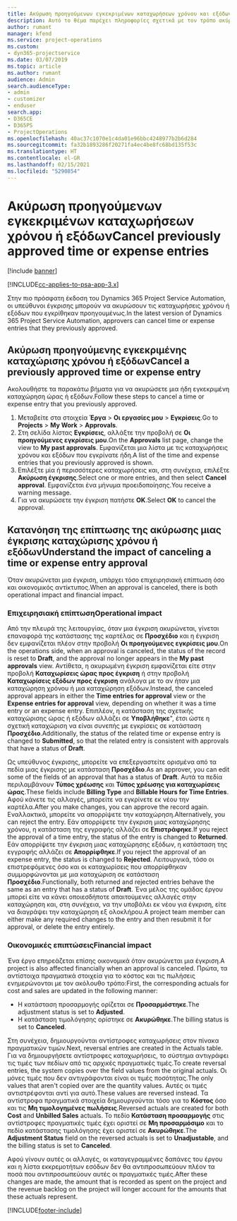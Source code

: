 ```yaml
---
title: Ακύρωση προηγούμενων εγκεκριμένων καταχωρήσεων χρόνου και εξόδων
description: Αυτό το θέμα παρέχει πληροφορίες σχετικά με τον τρόπο ακύρωσης μιας εγκεκριμένης μιας συναλλαγής χρόνου και δαπάνης έργου.
author: rumant
manager: kfend
ms.service: project-operations
ms.custom:
- dyn365-projectservice
ms.date: 03/07/2019
ms.topic: article
ms.author: rumant
audience: Admin
search.audienceType:
- admin
- customizer
- enduser
search.app:
- D365CE
- D365PS
- ProjectOperations
ms.openlocfilehash: 40ac37c1070e1c4da01e96bbc4248977b2b6d284
ms.sourcegitcommit: fa32b1893286f20271fa4ec4be8fc68bd135f53c
ms.translationtype: HT
ms.contentlocale: el-GR
ms.lasthandoff: 02/15/2021
ms.locfileid: "5290854"
---
```

# <a name="cancel-previously-approved-time-or-expense-entries"></a><span data-ttu-id="54674-103">Ακύρωση προηγούμενων εγκεκριμένων καταχωρήσεων χρόνου ή εξόδων</span><span class="sxs-lookup"><span data-stu-id="54674-103">Cancel previously approved time or expense entries</span></span>

[!include [banner](../includes/psa-now-project-operations.md)]

[!INCLUDE[cc-applies-to-psa-app-3.x](../includes/cc-applies-to-psa-app-3x.md)]

<span data-ttu-id="54674-104">Στην πιο πρόσφατη έκδοση του Dynamics 365 Project Service Automation, οι υπεύθυνοι έγκρισης μπορούν να ακυρώσουν τις καταχωρήσεις χρόνου ή εξόδων που εγκρίθηκαν προηγουμένως.</span><span class="sxs-lookup"><span data-stu-id="54674-104">In the latest version of Dynamics 365 Project Service Automation, approvers can cancel time or expense entries that they previously approved.</span></span>

## <a name="cancel-a-previously-approved-time-or-expense-entry"></a><span data-ttu-id="54674-105">Ακύρωση προηγούμενης εγκεκριμένης καταχώρισης χρόνου ή εξόδων</span><span class="sxs-lookup"><span data-stu-id="54674-105">Cancel a previously approved time or expense entry</span></span>

<span data-ttu-id="54674-106">Ακολουθήστε τα παρακάτω βήματα για να ακυρώσετε μια ήδη εγκεκριμένη καταχώρηση ώρας ή εξόδων.</span><span class="sxs-lookup"><span data-stu-id="54674-106">Follow these steps to cancel a time or expense entry that you previously approved.</span></span>

1. <span data-ttu-id="54674-107">Μεταβείτε στα στοιχεία **Έργα** \> **Οι εργασίες μου** \> **Εγκρίσεις**.</span><span class="sxs-lookup"><span data-stu-id="54674-107">Go to **Projects** \> **My Work** \> **Approvals**.</span></span>
2. <span data-ttu-id="54674-108">Στη σελίδα λίστας **Εγκρίσεις**, αλλάξτε την προβολή σε **Οι προηγούμενες εγκρίσεις μου**.</span><span class="sxs-lookup"><span data-stu-id="54674-108">On the **Approvals** list page, change the view to **My past approvals**.</span></span> <span data-ttu-id="54674-109">Εμφανίζεται μια λίστα με τις καταχωρήσεις χρόνου και εξόδων που εγκρίνατε ήδη.</span><span class="sxs-lookup"><span data-stu-id="54674-109">A list of the time and expense entries that you previously approved is shown.</span></span>
3. <span data-ttu-id="54674-110">Επιλέξτε μία ή περισσότερες καταχωρήσεις και, στη συνέχεια, επιλέξτε **Ακύρωση έγκρισης**.</span><span class="sxs-lookup"><span data-stu-id="54674-110">Select one or more entries, and then select **Cancel approval**.</span></span> <span data-ttu-id="54674-111">Εμφανίζεται ένα μήνυμα προειδοποίησης.</span><span class="sxs-lookup"><span data-stu-id="54674-111">You receive a warning message.</span></span>
4. <span data-ttu-id="54674-112">Για να ακυρώσετε την έγκριση πατήστε **ΟΚ**.</span><span class="sxs-lookup"><span data-stu-id="54674-112">Select **OK** to cancel the approval.</span></span>

## <a name="understand-the-impact-of-canceling-a-time-or-expense-entry-approval"></a><span data-ttu-id="54674-113">Κατανόηση της επίπτωσης της ακύρωσης μιας έγκρισης καταχώρισης χρόνου ή εξόδων</span><span class="sxs-lookup"><span data-stu-id="54674-113">Understand the impact of canceling a time or expense entry approval</span></span>

<span data-ttu-id="54674-114">Όταν ακυρώνεται μια έγκριση, υπάρχει τόσο επιχειρησιακή επίπτωση όσο και οικονομικός αντίκτυπος.</span><span class="sxs-lookup"><span data-stu-id="54674-114">When an approval is canceled, there is both operational impact and financial impact.</span></span>

### <a name="operational-impact"></a><span data-ttu-id="54674-115">Επιχειρησιακή επίπτωση</span><span class="sxs-lookup"><span data-stu-id="54674-115">Operational impact</span></span>

<span data-ttu-id="54674-116">Από την πλευρά της λειτουργίας, όταν μια έγκριση ακυρώνεται, γίνεται επαναφορά της κατάστασης της καρτέλας σε **Προσχέδιο** και η έγκριση δεν εμφανίζεται πλέον στην προβολή **Οι προηγούμενες εγκρίσεις μου**.</span><span class="sxs-lookup"><span data-stu-id="54674-116">On the operations side, when an approval is canceled, the status of the record is reset to **Draft**, and the approval no longer appears in the **My past approvals** view.</span></span> <span data-ttu-id="54674-117">Αντίθετα, η ακυρωμένη έγκριση εμφανίζεται είτε στην προβολή **Καταχωρίσεις ώρας προς έγκριση** ή στην προβολή **Καταχωρίσεις εξόδων προς έγκριση** ανάλογα με το αν ήταν μια καταχώρηση χρόνου ή μια καταχώρηση εξόδων.</span><span class="sxs-lookup"><span data-stu-id="54674-117">Instead, the canceled approval appears in either the **Time entries for approval** view or the **Expense entries for approval** view, depending on whether it was a time entry or an expense entry.</span></span> <span data-ttu-id="54674-118">Επιπλέον, η κατάσταση της σχετικής καταχώρισης ώρας ή εξόδων αλλάζει σε **Υποβλήθηκε**", έτσι ώστε η σχετική καταχώριση να είναι συνεπής με εγκρίσεις σε κατάσταση **Προσχέδιο**.</span><span class="sxs-lookup"><span data-stu-id="54674-118">Additionally, the status of the related time or expense entry is changed to **Submitted**, so that the related entry is consistent with approvals that have a status of **Draft**.</span></span>

<span data-ttu-id="54674-119">Ως υπεύθυνος έγκρισης, μπορείτε να επεξεργαστείτε ορισμένα από τα πεδία μιας έγκρισης με κατάσταση **Προσχέδιο**.</span><span class="sxs-lookup"><span data-stu-id="54674-119">As an approver, you can edit some of the fields of an approval that has a status of **Draft**.</span></span> <span data-ttu-id="54674-120">Αυτά τα πεδία περιλαμβάνουν **Τύπος χρέωσης** και **Τύπος χρέωσης για καταχωρίσεις ώρας**.</span><span class="sxs-lookup"><span data-stu-id="54674-120">These fields include **Billing Type** and **Billable Hours for Time Entries**.</span></span> <span data-ttu-id="54674-121">Αφού κάνετε τις αλλαγές, μπορείτε να εγκρίνετε εκ νέου την καρτέλα.</span><span class="sxs-lookup"><span data-stu-id="54674-121">After you make changes, you can approve the record again.</span></span> <span data-ttu-id="54674-122">Εναλλακτικά, μπορείτε να απορρίψετε την καταχώρηση.</span><span class="sxs-lookup"><span data-stu-id="54674-122">Alternatively, you can reject the entry.</span></span> <span data-ttu-id="54674-123">Εάν απορρίψετε την έγκριση μιας καταχώρησης χρόνου, η κατάσταση της εγγραφής αλλάζει σε **Επιστράφηκε**.</span><span class="sxs-lookup"><span data-stu-id="54674-123">If you reject the approval of a time entry, the status of the entry is changed to **Returned**.</span></span> <span data-ttu-id="54674-124">Εάν απορρίψετε την έγκριση μιας καταχώρησης εξόδων, η κατάσταση της εγγραφής αλλάζει σε **Απορρίφθηκε**.</span><span class="sxs-lookup"><span data-stu-id="54674-124">If you reject the approval of an expense entry, the status is changed to **Rejected**.</span></span> <span data-ttu-id="54674-125">Λειτουργικά, τόσο οι επιστρεφόμενες όσο και οι καταχωρίσεις που απορρίφθηκαν συμμορφώνονται με μια καταχώριση σε κατάσταση **Προσχέδιο**.</span><span class="sxs-lookup"><span data-stu-id="54674-125">Functionally, both returned and rejected entries behave the same as an entry that has a status of **Draft**.</span></span> <span data-ttu-id="54674-126">Ένα μέλος της ομάδας έργου μπορεί είτε να κάνει οποιεσδήποτε απαιτούμενες αλλαγές στην καταχώρηση και, στη συνέχεια, να την υποβάλει εκ νέου για έγκριση, είτε να διαγράψει την καταχώρηση εξ ολοκλήρου.</span><span class="sxs-lookup"><span data-stu-id="54674-126">A project team member can either make any required changes to the entry and then resubmit it for approval, or delete the entry entirely.</span></span>

### <a name="financial-impact"></a><span data-ttu-id="54674-127">Οικονομικές επιπτώσεις</span><span class="sxs-lookup"><span data-stu-id="54674-127">Financial impact</span></span>

<span data-ttu-id="54674-128">Ένα έργο επηρεάζεται επίσης οικονομικά όταν ακυρώνεται μια έγκριση.</span><span class="sxs-lookup"><span data-stu-id="54674-128">A project is also affected financially when an approval is canceled.</span></span> <span data-ttu-id="54674-129">Πρώτα, τα αντίστοιχα πραγματικά στοιχεία για το κόστος και τις πωλήσεις ενημερώνονται με τον ακόλουθο τρόπο:</span><span class="sxs-lookup"><span data-stu-id="54674-129">First, the corresponding actuals for cost and sales are updated in the following manner:</span></span>

- <span data-ttu-id="54674-130">Η κατάσταση προσαρμογής ορίζεται σε **Προσαρμόστηκε**.</span><span class="sxs-lookup"><span data-stu-id="54674-130">The adjustment status is set to **Adjusted**.</span></span>
- <span data-ttu-id="54674-131">Η κατάσταση τιμολόγησης ορίστηκε σε **Ακυρώθηκε**.</span><span class="sxs-lookup"><span data-stu-id="54674-131">The billing status is set to **Canceled**.</span></span>

<span data-ttu-id="54674-132">Στη συνέχεια, δημιουργούνται αντίστροφες καταχωρήσεις στον πίνακα πραγματικών τιμών.</span><span class="sxs-lookup"><span data-stu-id="54674-132">Next, reversal entries are created in the Actuals table.</span></span> <span data-ttu-id="54674-133">Για να δημιουργήσετε αντίστροφες καταχωρήσεις, το σύστημα αντιγράφει τις τιμές των πεδίων από τις αρχικές πραγματικές τιμές.</span><span class="sxs-lookup"><span data-stu-id="54674-133">To create reversal entries, the system copies over the field values from the original actuals.</span></span> <span data-ttu-id="54674-134">Οι μόνες τιμές που δεν αντιγράφονται είναι οι τιμές ποσότητας.</span><span class="sxs-lookup"><span data-stu-id="54674-134">The only values that aren't copied over are the quantity values.</span></span> <span data-ttu-id="54674-135">Αυτές οι τιμές αντιστρέφονται αντί για αυτό.</span><span class="sxs-lookup"><span data-stu-id="54674-135">These values are reversed instead.</span></span> <span data-ttu-id="54674-136">Τα αντίστροφα πραγματικά στοιχεία δημιουργούνται τόσο για το **Κόστος** όσο και τις **Μη τιμολογημένες πωλήσεις**.</span><span class="sxs-lookup"><span data-stu-id="54674-136">Reversed actuals are created for both **Cost** and **Unbilled Sales** actuals.</span></span> <span data-ttu-id="54674-137">Το πεδίο **Κατάσταση προσαρμογής** στις αντίστροφες πραγματικές τιμές έχει οριστεί σε **Μη προσαρμόσιμο** και το πεδίο κατάστασης τιμολόγησης έχει οριστεί σε **Ακυρώθηκε**.</span><span class="sxs-lookup"><span data-stu-id="54674-137">The **Adjustment Status** field on the reversed actuals is set to **Unadjustable**, and the billing status is set to **Canceled**.</span></span>

<span data-ttu-id="54674-138">Αφού γίνουν αυτές οι αλλαγές, οι καταγεγραμμένες δαπάνες του έργου και η λίστα εκκρεμοτήτων εσόδων δεν θα αντιπροσωπεύουν πλέον τα ποσά που αντιπροσωπεύουν αυτές οι πραγματικές τιμές.</span><span class="sxs-lookup"><span data-stu-id="54674-138">After these changes are made, the amount that is recorded as spent on the project and the revenue backlog on the project will longer account for the amounts that these actuals represent.</span></span>


[!INCLUDE[footer-include](../includes/footer-banner.md)]